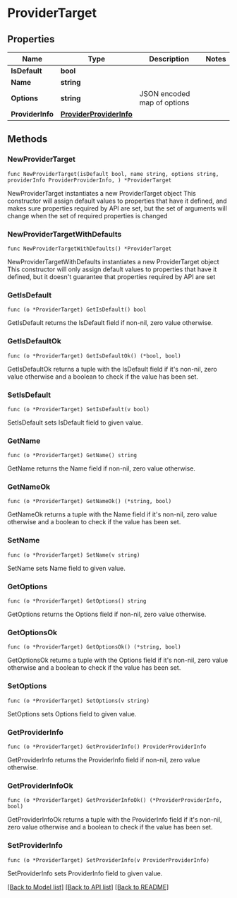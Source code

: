 # ProviderTarget

## Properties

Name | Type | Description | Notes
------------ | ------------- | ------------- | -------------
**IsDefault** | **bool** |  | 
**Name** | **string** |  | 
**Options** | **string** | JSON encoded map of options | 
**ProviderInfo** | [**ProviderProviderInfo**](ProviderProviderInfo.md) |  | 

## Methods

### NewProviderTarget

`func NewProviderTarget(isDefault bool, name string, options string, providerInfo ProviderProviderInfo, ) *ProviderTarget`

NewProviderTarget instantiates a new ProviderTarget object
This constructor will assign default values to properties that have it defined,
and makes sure properties required by API are set, but the set of arguments
will change when the set of required properties is changed

### NewProviderTargetWithDefaults

`func NewProviderTargetWithDefaults() *ProviderTarget`

NewProviderTargetWithDefaults instantiates a new ProviderTarget object
This constructor will only assign default values to properties that have it defined,
but it doesn't guarantee that properties required by API are set

### GetIsDefault

`func (o *ProviderTarget) GetIsDefault() bool`

GetIsDefault returns the IsDefault field if non-nil, zero value otherwise.

### GetIsDefaultOk

`func (o *ProviderTarget) GetIsDefaultOk() (*bool, bool)`

GetIsDefaultOk returns a tuple with the IsDefault field if it's non-nil, zero value otherwise
and a boolean to check if the value has been set.

### SetIsDefault

`func (o *ProviderTarget) SetIsDefault(v bool)`

SetIsDefault sets IsDefault field to given value.


### GetName

`func (o *ProviderTarget) GetName() string`

GetName returns the Name field if non-nil, zero value otherwise.

### GetNameOk

`func (o *ProviderTarget) GetNameOk() (*string, bool)`

GetNameOk returns a tuple with the Name field if it's non-nil, zero value otherwise
and a boolean to check if the value has been set.

### SetName

`func (o *ProviderTarget) SetName(v string)`

SetName sets Name field to given value.


### GetOptions

`func (o *ProviderTarget) GetOptions() string`

GetOptions returns the Options field if non-nil, zero value otherwise.

### GetOptionsOk

`func (o *ProviderTarget) GetOptionsOk() (*string, bool)`

GetOptionsOk returns a tuple with the Options field if it's non-nil, zero value otherwise
and a boolean to check if the value has been set.

### SetOptions

`func (o *ProviderTarget) SetOptions(v string)`

SetOptions sets Options field to given value.


### GetProviderInfo

`func (o *ProviderTarget) GetProviderInfo() ProviderProviderInfo`

GetProviderInfo returns the ProviderInfo field if non-nil, zero value otherwise.

### GetProviderInfoOk

`func (o *ProviderTarget) GetProviderInfoOk() (*ProviderProviderInfo, bool)`

GetProviderInfoOk returns a tuple with the ProviderInfo field if it's non-nil, zero value otherwise
and a boolean to check if the value has been set.

### SetProviderInfo

`func (o *ProviderTarget) SetProviderInfo(v ProviderProviderInfo)`

SetProviderInfo sets ProviderInfo field to given value.



[[Back to Model list]](../README.md#documentation-for-models) [[Back to API list]](../README.md#documentation-for-api-endpoints) [[Back to README]](../README.md)


